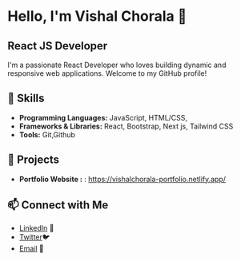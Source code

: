# Hello, I'm Vishal Chorala 👋

## React JS Developer

I'm a passionate React Developer who loves building dynamic and responsive web applications. Welcome to my GitHub profile!
  
## 🔧 Skills
- **Programming Languages:** JavaScript, HTML/CSS, 
- **Frameworks & Libraries:** React, Bootstrap, Next js, Tailwind CSS
- **Tools:** Git,Github

## 🌟 Projects
- **Portfolio Website :** : https://vishalchorala-portfolio.netlify.app/

## 📫 Connect with Me
- [LinkedIn](https://www.linkedin.com/in/vishal-chorala-28378a21b/) 🔗
- [Twitter](https://x.com/i/flow/login?redirect_after_login=%2Fvishal_chorala)🐦
- [Email](mailto:pintuchorala2004@gmail.com) 📧
